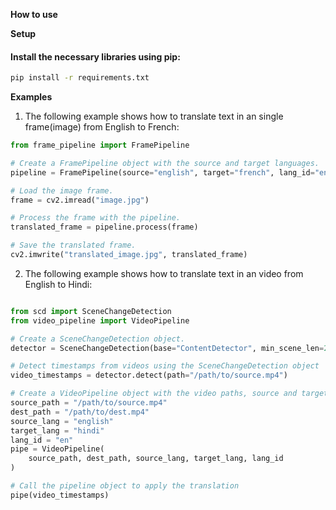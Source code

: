 **How to use**

**Setup**

#### Install the necessary libraries using pip:

```bash
pip install -r requirements.txt
```

**Examples**

1. The following example shows how to translate text in an single frame(image) from English to French:

```python
from frame_pipeline import FramePipeline

# Create a FramePipeline object with the source and target languages.
pipeline = FramePipeline(source="english", target="french", lang_id="en")

# Load the image frame.
frame = cv2.imread("image.jpg")

# Process the frame with the pipeline.
translated_frame = pipeline.process(frame)

# Save the translated frame.
cv2.imwrite("translated_image.jpg", translated_frame)
```

2. The following example shows how to translate text in an video from English to Hindi:

```python

from scd import SceneChangeDetection
from video_pipeline import VideoPipeline

# Create a SceneChangeDetection object.
detector = SceneChangeDetection(base="ContentDetector", min_scene_len=25)

# Detect timestamps from videos using the SceneChangeDetection object
video_timestamps = detector.detect(path="/path/to/source.mp4")

# Create a VideoPipeline object with the video paths, source and target languages.
source_path = "/path/to/source.mp4"
dest_path = "/path/to/dest.mp4"
source_lang = "english"
target_lang = "hindi"
lang_id = "en"
pipe = VideoPipeline(
    source_path, dest_path, source_lang, target_lang, lang_id
)

# Call the pipeline object to apply the translation
pipe(video_timestamps)
```

